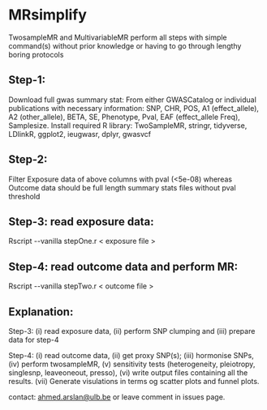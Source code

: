 # MRsimplify
TwosampleMR and MultivariableMR perform all steps with simple command(s) without prior knowledge or having to go through lengthy boring protocols

## Step-1:
  Download full gwas summary stat: 
  From either GWASCatalog or individual publications with necessary information: SNP, CHR, POS, A1 (effect_allele), A2 (other_allele), BETA, SE, Phenotype, Pval, EAF (effect_allele Freq), Samplesize. 
  Install required R library: TwoSampleMR, stringr, tidyverse, LDlinkR, ggplot2, ieugwasr, dplyr, gwasvcf

## Step-2: 
  
  Filter Exposure data of above columns with pval (<5e-08) whereas Outcome data should be full length summary stats files without pval threshold

## Step-3: read exposure data:
  
  Rscript --vanilla stepOne.r < exposure file >

## Step-4: read outcome data and perform MR:
 
  Rscript --vanilla stepTwo.r < outcome file >


## Explanation:

Step-3:
  (i) read exposure data, (ii) perform SNP clumping and (iii) prepare data for step-4

Step-4:
  (i) read outcome data, (ii) get proxy SNP(s); (iii) hormonise SNPs, (iv) perform twosampleMR, (v) sensitivity tests (heterogeneity, pleiotropy, singlesnp, leaveoneout, presso), (vi) write output files containing all the results. (vii) Generate visulations in terms og scatter plots and funnel plots. 

  contact: <ahmed.arslan@ulb.be> or leave comment in issues page. 

